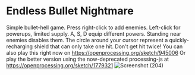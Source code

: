 # Endless Bullet Nightmare
 Simple bullet-hell game.  Press right-click to add enemies.  Left-click for powerups, limited supply.  A, S, D equip different powers.  Standing near enemies disables them.  The circle around your cursor represent a quickly-recharging shield that can only take one hit.  Don't get hit twice!  You can also play this right now on https://openprocessing.org/sketch/945006
Or play the better version using the now-deprecated processing-js at https://openprocessing.org/sketch/1779321
![Screenshot (204)](https://user-images.githubusercontent.com/115951029/196285408-d8e233f1-d4e3-4414-9b3a-2174268c9007.png)
